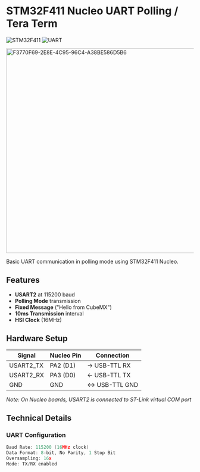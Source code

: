 # STM32F411 Nucleo UART Polling / Tera Term 

![STM32F411](https://img.shields.io/badge/STM32F411-Nucleo-blue) 
![UART](https://img.shields.io/badge/USART2-Polling_Mode-green)

<img src= "https://github.com/user-attachments/assets/6a5dc50a-091e-4e05-9cbc-4efb27df663f" width="550" alt="F3770F69-2E8E-4C95-96C4-A38BE586D5B6" >


Basic UART communication in polling mode using STM32F411 Nucleo.

## Features
- **USART2** at 115200 baud
- **Polling Mode** transmission
- **Fixed Message** ("Hello from CubeMX")
- **10ms Transmission** interval
- **HSI Clock** (16MHz)

## Hardware Setup
| Signal | Nucleo Pin | Connection |
|--------|------------|------------|
| USART2_TX | PA2 (D1)  | → USB-TTL RX |
| USART2_RX | PA3 (D0)  | ← USB-TTL TX |
| GND       | GND       | ↔ USB-TTL GND |

*Note: On Nucleo boards, USART2 is connected to ST-Link virtual COM port*

## Technical Details
### UART Configuration 
```c
Baud Rate: 115200 (16MHz clock)
Data Format: 8-bit, No Parity, 1 Stop Bit
Oversampling: 16x
Mode: TX/RX enabled
